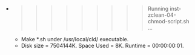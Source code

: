 * >>>>>>>>> Running inst-zclean-04-chmod-script.sh ...
  * Make *.sh under /usr/local/cld/ executable.
  * Disk size = 7504144K. Space Used = 8K. Runtime = 00:00:00:01.
